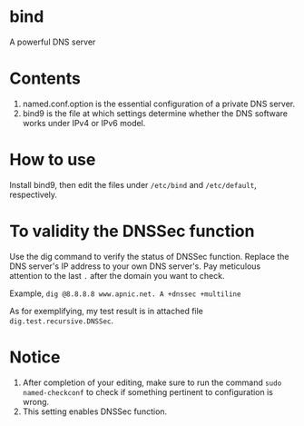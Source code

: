 # bind
A powerful DNS server

# Contents
1) named.conf.option is the essential configuration of a private DNS server. 
2) bind9 is the file at which settings determine whether the DNS software works under IPv4 or IPv6 model.

# How to use
Install bind9, then edit the files under `/etc/bind` and `/etc/default`, respectively.

# To validity the DNSSec function
Use the dig command to verify the status of DNSSec function. Replace the DNS server's IP address to your own DNS server's. Pay meticulous attention to the last `.` after the domain you want to check.

Example, 
`dig @8.8.8.8 www.apnic.net. A +dnssec +multiline`

As for exemplifying, my test result is in attached file `dig.test.recursive.DNSSec`.

# Notice
1) After completion of your editing, make sure to run the command `sudo named-checkconf` to check if something pertinent to configuration is wrong. 
2) This setting enables DNSSec function.
